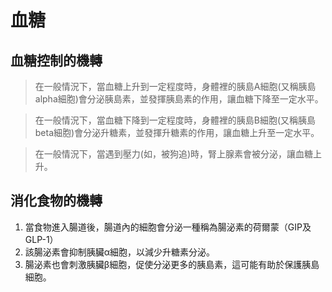 # 血糖
## 血糖控制的機轉
> 在一般情況下，當血糖上升到一定程度時，身體裡的胰島A細胞(又稱胰島alpha細胞)會分泌胰島素，並發揮胰島素的作用，讓血糖下降至一定水平。

> 在一般情況下，當血糖下降到一定程度時，身體裡的胰島B細胞(又稱胰島beta細胞)會分泌升糖素，並發揮升糖素的作用，讓血糖上升至一定水平。

> 在一般情況下，當遇到壓力(如，被狗追)時，腎上腺素會被分泌，讓血糖上升。

## 消化食物的機轉

1. 當食物進入腸道後，腸道內的細胞會分泌一種稱為腸泌素的荷爾蒙（GIP及GLP-1）
2. 該腸泌素會抑制胰臟α細胞，以減少升糖素分泌。
3. 腸泌素也會刺激胰臟β細胞，促使分泌更多的胰島素，這可能有助於保護胰島細胞。
